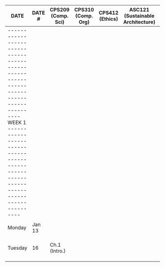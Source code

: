 

| DATE                                                                                                                                                                                     | DATE # | CPS209<br/>(Comp. Sci) | CPS310<br/>(Comp. Org) | CPS412<br/>(Ethics) | ASC121<br/>(Sustainable Architecture) | Linear Algebra | Calculus | WORK                       | CODING ROADMAP | OTHER           |
|------------------------------------------------------------------------------------------------------------------------------------------------------------------------------------------|--------|------------------------|------------------------|---------------------|---------------------------------------|----------------|----------|----------------------------|----------------|-----------------|
| ---------------------------------------------------------------------------------------- WEEK 1 ---------------------------------------------------------------------------------------- |        |                        |                        |                     |                                       |                |          |                            |                |                 |
|                                                                                                                                                                                          |        |                        |                        |                     |                                       |                |          |                            |                |                 |
| Monday                                                                                                                                                                                   | Jan 13 |                        |                        |                     |                                       |                |          |                            |                |                 |
| Tuesday                                                                                                                                                                                  | 16     | Ch.1 (Intro.)          |                        |                     |                                       |                |          | Memorize Cafe Landwer Menu |                | Apple/berry pie |
